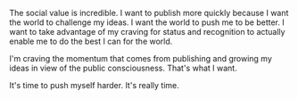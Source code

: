 The social value is incredible. I want to publish more quickly because I want the world to challenge my ideas. I want the world to push me to be better. I want to take advantage of my craving for status and recognition to actually enable me to do the best I can for the world.

I'm craving the momentum that comes from publishing and growing my ideas in view of the public consciousness. That's what I want.

It's time to push myself harder. It's really time.